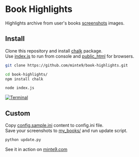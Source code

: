 # Book Highlights

Highlights archive from user's books [screenshots](https://github.com/minte9/book-highlights/tree/main/files_archive/my_books/book1/author1) images.

## Install

Clone this repository and install [chalk](https://github.com/chalk/chalk) package.  
Use [index.js](https://github.com/minte9/book-highlights/tree/main/index.js) to run from console and [public_html](https://github.com/minte9/book-highlights/tree/main/public_html) for browsers.

~~~sh
git clone https://github.com/minte9/book-highlights.git

cd book-highlights/
npm install chalk 

node index.js
~~~

[![Terminal](https://www.minte9.com/lib/images/github/book-highlights/highlight_02.png)](https://www.minte9.com)

## Custom

Copy [config.sample.ini](https://github.com/minte9/book-highlights/tree/main/config/config.sample.ini) content to config.ini file.  
Save your screenshots to [my_books/](https://github.com/minte9/book-highlights/tree/main/files_archive/my_books) and run update script.  

~~~sh
python update.py
~~~

See it in action on [minte9.com](https://www.minte9.com)

